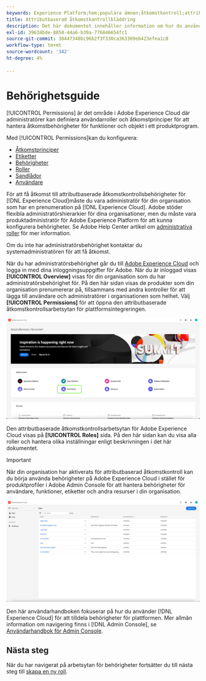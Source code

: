 ```yaml
---
keywords: Experience Platform;hem;populära ämnen;åtkomstkontroll;attributbaserad åtkomstkontroll;ABAC
title: Attributbaserad åtkomstkontrollbläddring
description: Det här dokumentet innehåller information om hur du använder gränssnittet Behörigheter i Adobe Experience Cloud
exl-id: 39634bde-8858-44a6-b39a-776846654fc1
source-git-commit: 38447348bc96b2f3f330ca363369eb423efea1c8
workflow-type: tm+mt
source-wordcount: '342'
ht-degree: 4%

---
```


# Behörighetsguide

[!UICONTROL Permissions] är det område i Adobe Experience Cloud där administratörer kan definiera användarroller och åtkomstprinciper för att hantera åtkomstbehörigheter för funktioner och objekt i ett produktprogram.

Med [!UICONTROL Permissions]kan du konfigurera:

* [Åtkomstprinciper](./policies.md)
* [Etiketter](./labels.md)
* [Behörigheter](./permissions.md)
* [Roller](./roles.md)
* [Sandlådor](./sandboxes.md)
* [Användare](./users.md)

För att få åtkomst till attributbaserade åtkomstkontrollsbehörigheter för [!DNL Experience Cloud]måste du vara administratör för din organisation som har en prenumeration på [!DNL Experience Cloud]. Adobe stöder flexibla administratörshierarkier för dina organisationer, men du måste vara produktadministratör för Adobe Experience Platform för att kunna konfigurera behörigheter. Se Adobe Help Center artikel om [administrativa roller](https://helpx.adobe.com/enterprise/using/admin-roles.html) för mer information.

Om du inte har administratörsbehörighet kontaktar du systemadministratören för att få åtkomst.

När du har administratörsbehörighet går du till [Adobe Experience Cloud](https://experience.adobe.com/) och logga in med dina inloggningsuppgifter för Adobe. När du är inloggad visas **[!UICONTROL Overview]** visas för din organisation som du har administratörsbehörighet för. På den här sidan visas de produkter som din organisation prenumererar på, tillsammans med andra kontroller för att lägga till användare och administratörer i organisationen som helhet. Välj **[!UICONTROL Permissions]** för att öppna den attributbaserade åtkomstkontrollsarbetsytan för plattformsintegreringen.

![flac-select-product](../../images/flac-ui/flac-select-product.png)

Den attributbaserade åtkomstkontrollsarbetsytan för Adobe Experience Cloud visas på **[!UICONTROL Roles]** sida. På den här sidan kan du visa alla roller och hantera olika inställningar enligt beskrivningen i det här dokumentet.

>[!IMPORTANT]
>
>När din organisation har aktiverats för attributbaserad åtkomstkontroll kan du börja använda behörigheter på Adobe Experience Cloud i stället för produktprofiler i Adobe Admin Console för att hantera behörigheter för användare, funktioner, etiketter och andra resurser i din organisation.

![flash-select-roles](../../images/flac-ui/flac-select-roles.png)

Den här användarhandboken fokuserar på hur du använder [!DNL Experience Cloud] för att tilldela behörigheter för plattformen. Mer allmän information om navigering finns i [!DNL Admin Console], se [Användarhandbok för Admin Console](https://helpx.adobe.com/se/enterprise/using/admin-console.html).

## Nästa steg

När du har navigerat på arbetsytan för behörigheter fortsätter du till nästa steg till [skapa en ny roll](roles.md).
